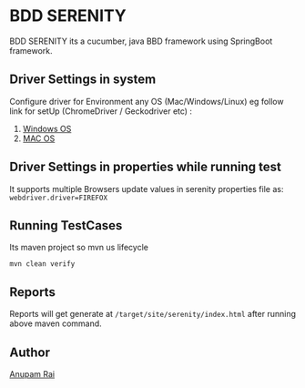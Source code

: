# BDD SERENITY 

BDD SERENITY its a cucumber, java BBD framework using SpringBoot framework.

## Driver Settings in system

Configure driver for Environment any OS (Mac/Windows/Linux)
eg follow link for setUp (ChromeDriver / Geckodriver etc) : 
1. [Windows OS](http://www.automationtestinghub.com/selenium-chromedriver/)
2. [MAC OS](https://www.kenst.com/2015/03/including-the-chromedriver-location-in-macos-system-path)

## Driver Settings in properties while running test
It supports multiple Browsers update values in serenity properties file as:
```webdriver.driver=FIREFOX```

## Running TestCases

Its maven project so mvn us lifecycle

```mvn clean verify```

## Reports
Reports will get generate at ```/target/site/serenity/index.html``` after running above maven command.

## Author
[Anupam Rai](https://www.linkedin.com/in/anupam-rai-42874438/)
